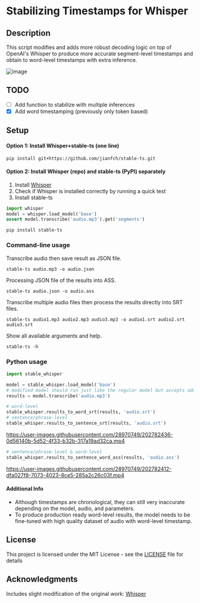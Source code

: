 # Stabilizing Timestamps for Whisper

## Description
This script modifies and adds more robust decoding logic on top of OpenAI's Whisper to produce more accurate segment-level timestamps and obtain to word-level timestamps with extra inference.

![image](https://user-images.githubusercontent.com/28970749/192950141-40ac8cbd-ccac-45da-b563-f8144d22c54e.png)

## TODO
- [ ] Add function to stabilize with multiple inferences
- [x] Add word timestamping (previously only token based)

## Setup
#### Option 1: Install Whisper+stable-ts (one line)
```
pip install git+https://github.com/jianfch/stable-ts.git
```
#### Option 2: Install Whisper (repo) and stable-ts (PyPI) separately
1. Install [Whisper](https://github.com/openai/whisper#setup)
2. Check if Whisper is installed correctly by running a quick test
3. Install stable-ts
```python
import whisper
model = whisper.load_model('base')
assert model.transcribe('audio.mp3').get('segments')
```
```commandline
pip install stable-ts
```

### Command-line usage
Transcribe audio then save result as JSON file.
```commandline
stable-ts audio.mp3 -o audio.json
```
Processing JSON file of the results into ASS.
```commandline
stable-ts audio.json -o audio.ass
```
Transcribe multiple audio files then process the results directly into SRT files.
```commandline
stable-ts audio1.mp3 audio2.mp3 audio3.mp3 -o audio1.srt audio2.srt audio3.srt
```
Show all available arguments and help.
```commandline
stable-ts -h
```

### Python usage
```python
import stable_whisper

model = stable_whisper.load_model('base')
# modified model should run just like the regular model but accepts additional parameters
results = model.transcribe('audio.mp3')

# word-level
stable_whisper.results_to_word_srt(results, 'audio.srt')
# sentence/phrase-level
stable_whisper.results_to_sentence_srt(results, 'audio.srt')
```

https://user-images.githubusercontent.com/28970749/202782436-0d56140b-5d52-4f33-b32b-317a19ad32ca.mp4

```python
# sentence/phrase-level & word-level
stable_whisper.results_to_sentence_word_ass(results, 'audio.ass')
```

https://user-images.githubusercontent.com/28970749/202782412-dfa027f8-7073-4023-8ce5-285a2c26c03f.mp4

#### Additional Info
* Although timestamps are chronological, they can still very inaccurate depending on the model, audio, and parameters.
* To produce production ready word-level results, the model needs to be fine-tuned with high quality dataset of audio with word-level timestamp.

## License
This project is licensed under the MIT License - see the [LICENSE](LICENSE) file for details

## Acknowledgments
Includes slight modification of the original work: [Whisper](https://github.com/openai/whisper)
